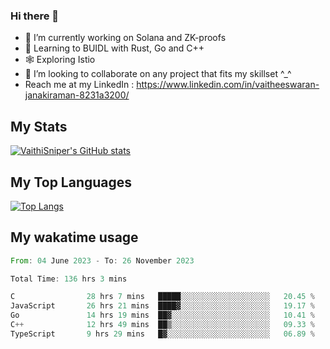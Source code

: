 ### Hi there 👋

- 🔭 I’m currently working on Solana and ZK-proofs
- 📖 Learning to BUIDL with Rust, Go and C++
- 🕸️ Exploring Istio
- 👯 I’m looking to collaborate on any project that fits my skillset ^_^
- Reach me at my LinkedIn : https://www.linkedin.com/in/vaitheeswaran-janakiraman-8231a3200/

## My Stats
[![VaithiSniper's GitHub stats](https://github-readme-stats.vercel.app/api?username=VaithiSniper&hide=stars&theme=radical)](https://github.com/anuraghazra/github-readme-stats)

## My Top Languages

[![Top Langs](https://github-readme-stats.vercel.app/api/top-langs/?username=VaithiSniper&layout=compact)](https://github.com/anuraghazra/github-readme-stats)

## My wakatime usage

<!--START_SECTION:waka-->

```rust
From: 04 June 2023 - To: 26 November 2023

Total Time: 136 hrs 3 mins

C                28 hrs 7 mins   █████░░░░░░░░░░░░░░░░░░░░   20.45 %
JavaScript       26 hrs 21 mins  ████▓░░░░░░░░░░░░░░░░░░░░   19.17 %
Go               14 hrs 19 mins  ██▓░░░░░░░░░░░░░░░░░░░░░░   10.41 %
C++              12 hrs 49 mins  ██▒░░░░░░░░░░░░░░░░░░░░░░   09.33 %
TypeScript       9 hrs 29 mins   █▓░░░░░░░░░░░░░░░░░░░░░░░   06.89 %
```

<!--END_SECTION:waka-->
